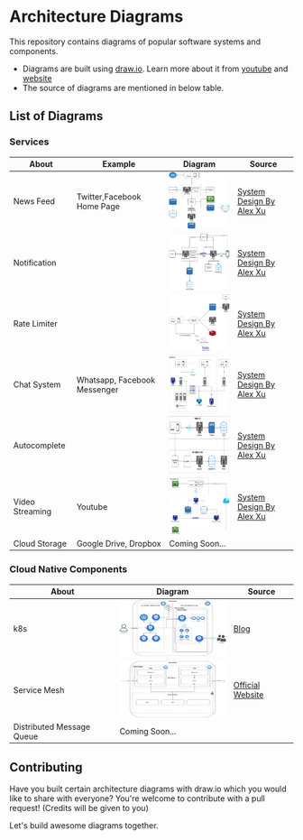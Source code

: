 # Architecture Diagrams
This repository contains diagrams of popular software systems and components.

* Diagrams are built using [draw.io](https://app.diagrams.net/). Learn more about it from [youtube](https://www.youtube.com/@drawioapp) and [website](https://drawio-app.com/)
* The source of diagrams are mentioned in below table.


## List of Diagrams

### Services
| About           | Example                      | Diagram                                                                      | Source                                              |       
|-----------------|------------------------------|------------------------------------------------------------------------------|-----------------------------------------------------| 
| News Feed       | Twitter,Facebook Home Page   | <img src="./services/image/NewsFeed.png" width="200" height="100">           | [System Design By Alex Xu](https://bytebytego.com/)                          | 
| Notification    |                              | <img src="./services/image/Notification.png" width="200" height="100">       | [System Design By Alex Xu](https://bytebytego.com/)                |
| Rate Limiter    |                              | <img src="./services/image/RateLimiter.png" width="200" height="100">        | [System Design By Alex Xu](https://bytebytego.com/)                    |
| Chat System     | Whatsapp, Facebook Messenger | <img src="./services/image/ChatSystem.png" width="200" height="100">         | [System Design By Alex Xu](https://bytebytego.com/)                    |
| Autocomplete    |                              | <img src="./services/image/AutoCompleteSystem.png" width="200" height="100"> | [System Design By Alex Xu](https://bytebytego.com/)                    |
| Video Streaming | Youtube                      | <img src="./services/image/VideoStreaming.png" width="200" height="100">     | [System Design By Alex Xu](https://bytebytego.com/)                          |
| Cloud Storage   | Google Drive, Dropbox        | Coming Soon...                                                               |                           |

### Cloud Native Components
| About           | Diagram                                                                  | Source                                                                                                                                                        |       
|-----------------|--------------------------------------------------------------------------|---------------------------------------------------------------------------------------------------------------------------------------------------------------| 
| k8s             | <img src="./cloudnative/image/k8s.png" width="200" height="100">         | [Blog](https://medium.com/devops-mojo/kubernetes-architecture-overview-introduction-to-k8s-architecture-and-understanding-k8s-cluster-components-90e11eb34ccd) | 
| Service Mesh    | <img src="./cloudnative/image/ServiceMesh.png" width="200" height="100"> | [Official Website](https://istio.io/latest/docs/ops/deployment/architecture/)                                                                                 |
| Distributed Message Queue | Coming Soon...                                                           |                                                                                   |

## Contributing
Have you built certain architecture diagrams with draw.io which you would like to share with everyone? You're welcome to contribute with a pull request! (Credits will be given to you)

Let's build awesome diagrams together.
